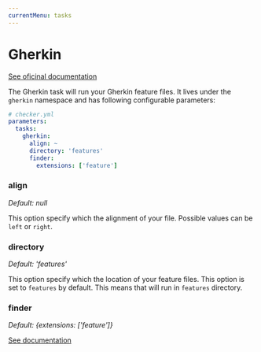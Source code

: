 ```yaml
---
currentMenu: tasks
---
```


# Gherkin

[See oficinal documentation](https://github.com/malukenho/kawaii-gherkin)

The Gherkin task will run your Gherkin feature files.
It lives under the `gherkin` namespace and has following configurable parameters:

```yml
# checker.yml
parameters:
  tasks:
    gherkin:
      align: ~
      directory: 'features'
      finder:
        extensions: ['feature']
```

### align

*Default: null*

This option specify which the alignment of your file.
Possible values can be `left` or `right`.

### directory

*Default: 'features'*

This option specify which the location of your feature files.
This option is set to `features` by default.
This means that will run in `features` directory.

### finder

*Default: {extensions: ['feature']}*

[See documentation](../tasks.md#finder)
